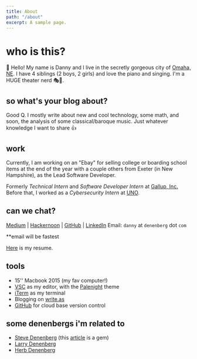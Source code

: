 ```yaml
---
title: About
path: "/about"
excerpt: A sample page.
---
```


# who is this?

🤨
Hello! My name is Danny and I live in the secretly gorgeous city of [Omaha, NE](https://en.wikipedia.org/wiki/Omaha,_Nebraska). I have 4 siblings (2 boys, 2 girls) and love the piano and singing. I'm a HUGE theater nerd 🎭💃.

## so what's your blog about?

Good Q. I mostly write about new and cool technology, some math, and soon, the analysis of some classical/baroque music. Just whatever knowledge I want to share 👍

## work

Currently, I am working on an "Ebay" for selling college or boarding school items at the end of the year with a couple others from Exeter (in New Hampshire), as the Lead Software Developer.

Formerly _Technical Intern_ and _Software Developer Intern_ at [Gallup, Inc.](https://gallup.com) Before that, I worked as a _Cybersecurity Intern_ at [UNO](https://unomaha.edu).

## can we chat?

[Medium](https://medium.com/@dannydenenberg) | [Hackernoon](https://hackernoon.com/@danny) | [GitHub](https://github.com/dannydenenberg) | [LinkedIn](https://linkedin.com/in/dannydenenberg)
Email: `danny` at `denenberg` dot `com`

\*\*email will be fastest

[Here](https://dannydenenberg.github.io/PUB_STORAGE/resume/Denenberg%20Resume%20August%2020%202019.pdf) is my resume.

## tools

- 15'' Macbook 2015 (my fav computer!)
- [VSC](https://code.visualstudio.com/) as my editor, with the [Palenight](https://marketplace.visualstudio.com/items?itemName=whizkydee.material-palenight-theme) theme
- [iTerm](https://www.iterm2.com/) as my terminal
- Blogging on [write.as](https://write.as)
- [GitHub](https://github.com) for cloud base version control

## some denenbergs i'm related to

- [Steve Denenberg](http://www.facialsurgery.com/PPghome_page) (this [article](https://www.omaha.com/news/kelly-steal-this-doctor-s-photos-and-you-may-pay/article_30494ded-c43e-5348-a0a0-4c42a308a2a1.html) is a gem)
- [Larry Denenberg](https://www.linkedin.com/in/larrydenenberg)
- [Herb Denenberg](https://en.wikipedia.org/wiki/Herb_Denenberg)
